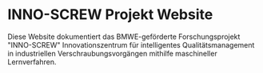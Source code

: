 # INNO-SCREW Projekt Website

Diese Website dokumentiert das BMWE-geförderte Forschungsprojekt "INNO-SCREW" Innovationszentrum für intelligentes Qualitätsmanagement in industriellen Verschraubungsvorgängen mithilfe maschineller Lernverfahren.